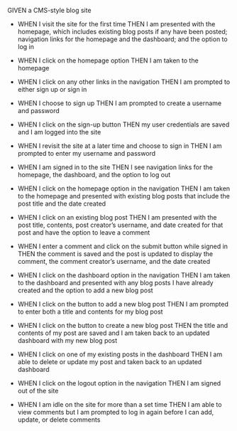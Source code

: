 GIVEN a CMS-style blog site

- WHEN I visit the site for the first time
THEN I am presented with the homepage, which includes existing blog posts if any have been posted; navigation links for the homepage and the dashboard; and the option to log in

- WHEN I click on the homepage option
THEN I am taken to the homepage

- WHEN I click on any other links in the navigation
THEN I am prompted to either sign up or sign in

- WHEN I choose to sign up
THEN I am prompted to create a username and password

- WHEN I click on the sign-up button
THEN my user credentials are saved and I am logged into the site

- WHEN I revisit the site at a later time and choose to sign in
THEN I am prompted to enter my username and password

- WHEN I am signed in to the site
THEN I see navigation links for the homepage, the dashboard, and the option to log out

- WHEN I click on the homepage option in the navigation
THEN I am taken to the homepage and presented with existing blog posts that include the post title and the date created

- WHEN I click on an existing blog post
THEN I am presented with the post title, contents, post creator’s username, and date created for that post and have the option to leave a comment

- WHEN I enter a comment and click on the submit button while signed in
THEN the comment is saved and the post is updated to display the comment, the comment creator’s username, and the date created

- WHEN I click on the dashboard option in the navigation
THEN I am taken to the dashboard and presented with any blog posts I have already created and the option to add a new blog post

- WHEN I click on the button to add a new blog post
THEN I am prompted to enter both a title and contents for my blog post

- WHEN I click on the button to create a new blog post
THEN the title and contents of my post are saved and I am taken back to an updated dashboard with my new blog post

- WHEN I click on one of my existing posts in the dashboard
THEN I am able to delete or update my post and taken back to an updated dashboard

- WHEN I click on the logout option in the navigation
THEN I am signed out of the site

- WHEN I am idle on the site for more than a set time
THEN I am able to view comments but I am prompted to log in again before I can add, update, or delete comments

